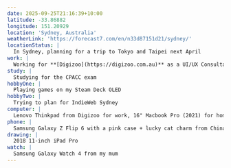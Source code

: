 ```yaml
---
date: 2025-09-25T21:16:39+10:00
latitude: -33.86882
longitude: 151.20929
location: 'Sydney, Australia'
weatherLink: 'https://forecast7.com/en/n33d87151d21/sydney/'
locationStatus: |
  In Sydney, planning for a trip to Tokyo and Taipei next April
work: |
  Working for **[Digizoo](https://digizoo.com.au)** as a UI/UX Consultant
study: |
  Studying for the CPACC exam
hobbyOne: |
  Playing games on my Steam Deck OLED
hobbyTwo: |
  Trying to plan for IndieWeb Sydney
computer: |
  Lenovo Thinkpad from Digizoo for work, 16" Macbook Pro (2021) for home
phone: |
  Samsung Galaxy Z Flip 6 with a pink case + lucky cat charm from China
drawing: |
  2018 11-inch iPad Pro
watch: |
  Samsung Galaxy Watch 4 from my mum
---
```

